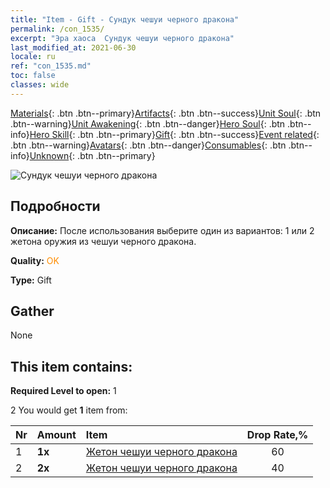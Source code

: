 ```yaml
---
title: "Item - Gift - Сундук чешуи черного дракона"
permalink: /con_1535/
excerpt: "Эра хаоса  Сундук чешуи черного дракона"
last_modified_at: 2021-06-30
locale: ru
ref: "con_1535.md"
toc: false
classes: wide
---
```

 [Materials](/ItemsRU/){: .btn .btn--primary}[Artifacts](/ItemsRU/Artifacts/){: .btn .btn--success}[Unit Soul](/ItemsRU/UnitSoul/){: .btn .btn--warning}[Unit Awakening](/ItemsRU/UnitAwakening/){: .btn .btn--danger}[Hero Soul](/ItemsRU/HeroSoul/){: .btn .btn--info}[Hero Skill](/ItemsRU/HeroSkill/){: .btn .btn--primary}[Gift](/ItemsRU/Gift/){: .btn .btn--success}[Event related](/ItemsRU/Events/){: .btn .btn--warning}[Avatars](/ItemsRU/Avatars/){: .btn .btn--danger}[Consumables](/ItemsRU/Consumables/){: .btn .btn--info}[Unknown](/ItemsRU/Unknown/){: .btn .btn--primary}

 ![Сундук чешуи черного дракона](/images/t/i_907149.png)

## Подробности
 **Описание:** После использования выберите один из вариантов: 1 или 2 жетона оружия из чешуи черного дракона.

 **Quality:** <span style="color: #FF8C00">OK</span>

 **Type:** Gift

## Gather

  None

## This item contains:

 **Required Level to open:** 1

 2 You would get **1** item  from:

  | Nr | Amount |     Item    | Drop Rate,% |
  |:---|:-------|:------------|:---------:|
  | 1 |  **1x** | [Жетон чешуи черного дракона](/ItemsRU/con_993/) | 60 | 
  | 2 |  **2x** | [Жетон чешуи черного дракона](/ItemsRU/con_993/) | 40 | 
